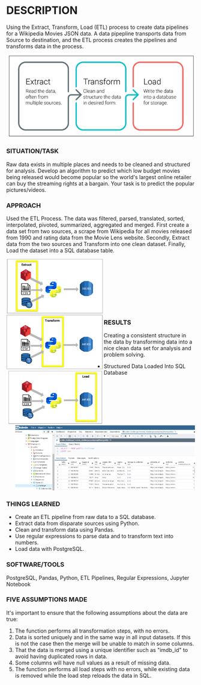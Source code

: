 # DESCRIPTION
Using the Extract, Transform, Load (ETL) process to create data pipelines for a Wikipedia Movies JSON data.
A data pipepline transports data from Source to destination, and the ETL process creates the pipelines and transforms data in the process.


![](/pics/ETL_process.png)

### SITUATION/TASK
Raw data exists in multiple places  and needs to be cleaned and structured for analysis. 
Develop an algorithm to predict which low budget movies being released would become popular so the world's largest 
online retailer can buy the streaming rights at a bargain. Your task is to predict the popular pictures/videos.

### APPROACH
Used the ETL Process. The data was filtered, parsed, translated, sorted, interpolated, pivoted, summarized, aggregated and merged.   First create a data set from two sources, a scrape from Wikipedia for all movies released from 1990 and 
rating data from the Movie Lens website. Secondly, Extract data from the two sources and Transform into one clean dataset. 
Finally, Load the dataset into a SQL database table.


<img align="left" width="260" src="pics/Extract.png"><br/>
<img align="left" width="260" src="/pics/Transform.png"><br/>
<img align="left" width="260" src="/pics/Load.png"><br/><br/><br/><br/><br/><br/>



### RESULTS
Creating a consistent structure in the data by transforming data into a nice clean data set for analysis and problem solving.

* Structured Data Loaded Into SQL Database
![](/pics/PostgresSQL_table.png)

### THINGS LEARNED
* Create an ETL pipeline from raw data to a SQL database.
* Extract data from disparate sources using Python.
* Clean and transform data using Pandas.
* Use regular expressions to parse data and to transform text into numbers.
* Load data with PostgreSQL.

### SOFTWARE/TOOLS
PostgreSQL, Pandas, Python, ETL Pipelines, Regular Expressions, Jupyter Notebook

### FIVE ASSUMPTIONS MADE
It's important to ensure that the following assumptions about the data are true: 

1) The function performs all transformation steps, with no errors.   
2) Data is sorted uniquely and in the same way in all input datasets.
   If this is not the case then the merge will be unable to match in some columns.
3) That the data is merged using a unique identifier such as "imdb_id" to avoid having duplicated rows in data. 
4) Some columns will have null values as a result of missing data.
5) The function performs all load steps with no errors, while existing data is removed while the load step reloads the data in SQL.
